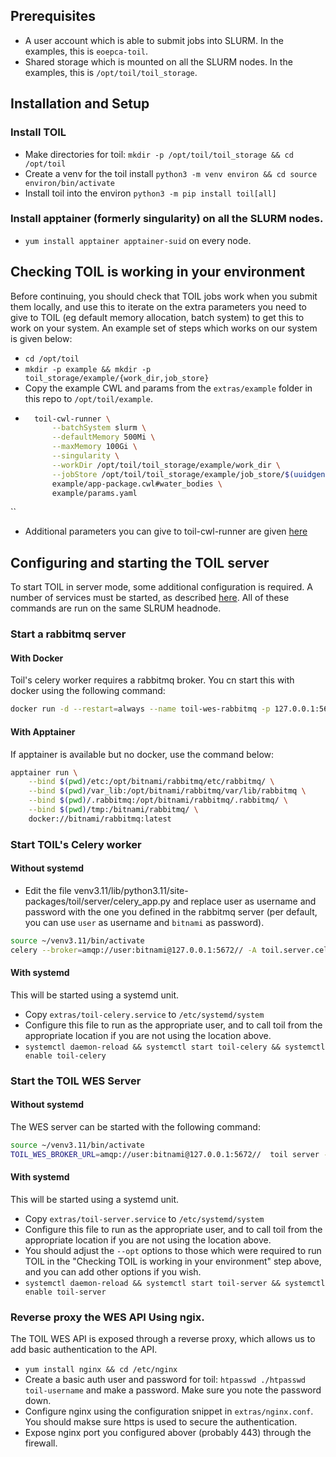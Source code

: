 ## Prerequisites
* A user account which is able to submit jobs into SLURM. In the examples, this is `eoepca-toil`.
* Shared storage which is mounted on all the SLURM nodes. In the examples, this is `/opt/toil/toil_storage`.

## Installation and Setup
### Install TOIL
* Make directories for toil: `mkdir -p /opt/toil/toil_storage && cd /opt/toil`
* Create a venv for the toil install `python3 -m venv environ && cd source environ/bin/activate`
* Install toil into the environ `python3 -m pip install toil[all]`

### Install apptainer (formerly singularity) on all the SLURM nodes.
* `yum install apptainer apptainer-suid` on every node.

## Checking TOIL is working in your environment
Before continuing, you should check that TOIL jobs work when you submit them locally, and use this to iterate on the extra parameters you need to give to TOIL (eg default memory allocation, batch system) to get this to work on your system.
An example set of steps which works on our system is given below:
* `cd /opt/toil`
* `mkdir -p example && mkdir -p toil_storage/example/{work_dir,job_store}`
* Copy the example CWL and params from the `extras/example` folder in this repo to `/opt/toil/example`.
* ```bash
	toil-cwl-runner \
		--batchSystem slurm \
		--defaultMemory 500Mi \
		--maxMemory 100Gi \
		--singularity \
		--workDir /opt/toil/toil_storage/example/work_dir \
		--jobStore /opt/toil/toil_storage/example/job_store/$(uuidgen) \
		example/app-package.cwl#water_bodies \
		example/params.yaml
``
* Additional parameters you can give to toil-cwl-runner are given [here](https://toil.readthedocs.io/en/latest/running/cliOptions.html)

## Configuring and starting the TOIL server
To start TOIL in server mode, some additional configuration is required.
A number of services must be started, as described [here](https://toil.readthedocs.io/en/latest/running/server/wes.html).
All of these commands are run on the same SLRUM headnode.

### Start a rabbitmq server
#### With Docker
Toil's celery worker requires a rabbitmq broker. You cn start this with docker using the following command:
```bash
docker run -d --restart=always --name toil-wes-rabbitmq -p 127.0.0.1:5672:5672 rabbitmq:3.9.5
```

#### With Apptainer
If apptainer is available but no docker, use the command below:
```bash
apptainer run \
    --bind $(pwd)/etc:/opt/bitnami/rabbitmq/etc/rabbitmq/ \
    --bind $(pwd)/var_lib:/opt/bitnami/rabbitmq/var/lib/rabbitmq \
    --bind $(pwd)/.rabbitmq:/opt/bitnami/rabbitmq/.rabbitmq/ \
    --bind $(pwd)/tmp:/bitnami/rabbitmq/ \
    docker://bitnami/rabbitmq:latest
```

### Start TOIL's Celery worker

#### Without systemd 
* Edit the file venv3.11/lib/python3.11/site-packages/toil/server/celery_app.py and replace user as username and password with the one you defined in the rabbitmq server (per default, you can use `user` as username and `bitnami` as password).

```bash
source ~/venv3.11/bin/activate
celery --broker=amqp://user:bitnami@127.0.0.1:5672// -A toil.server.celery_app worker --loglevel=INFO
```

#### With systemd
This will be started using a systemd unit.
* Copy `extras/toil-celery.service` to `/etc/systemd/system`
* Configure this file to run as the appropriate user, and to call toil from the appropriate location if you are not using the location above.
* `systemctl daemon-reload && systemctl start toil-celery && systemctl enable toil-celery`

### Start the TOIL WES Server

#### Without systemd
The WES server can be started with the following command:

```bash
source ~/venv3.11/bin/activate
TOIL_WES_BROKER_URL=amqp://user:bitnami@127.0.0.1:5672//  toil server --opt="--singularity" 
```

#### With systemd
This will be started using a systemd unit.
* Copy `extras/toil-server.service` to `/etc/systemd/system`
* Configure this file to run as the appropriate user, and to call toil from the appropriate location if you are not using the location above.
* You should adjust the `--opt` options to those which were required to run TOIL in the "Checking TOIL is working in your environment" step above, and you can add other options if you wish.
* `systemctl daemon-reload && systemctl start toil-server && systemctl enable toil-server`

### Reverse proxy the WES API Using ngix.
The TOIL WES API is exposed through a reverse proxy, which allows us to add basic authentication to the API.
* `yum install nginx && cd /etc/nginx`
* Create a basic auth user and password for toil: `htpasswd ./htpasswd toil-username` and make a password. Make sure you note the password down.
* Configure nginx using the configuration snippet in `extras/nginx.conf`. You should makse sure https is used to secure the authentication.
* Expose nginx port you configured abover (probably 443) through the firewall.


